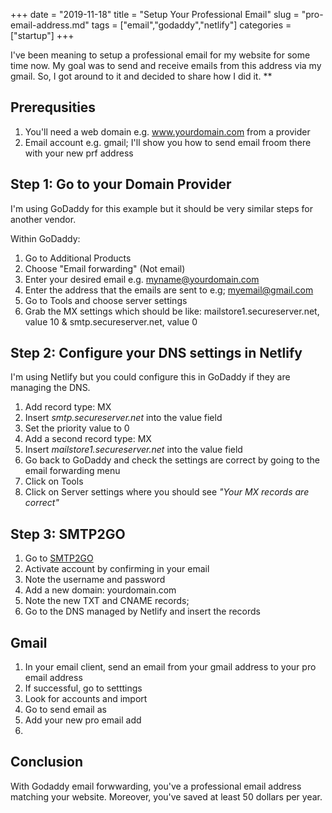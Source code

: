 +++ 
date = "2019-11-18"
title = "Setup Your Professional Email"
slug = "pro-email-address.md"
tags = ["email","godaddy","netlify"]
categories = ["startup"]
+++

I've been meaning to setup a professional email for my website for some time now. My goal was to send and receive emails from this address via my gmail. So, I got around to it and decided to share how I did it. **

## Prerequsities

1. You'll need a web domain e.g. www.yourdomain.com from a provider
2. Email account e.g. gmail; I'll show you how to send email froom there with your new prf address

## Step 1: Go to your Domain Provider

I'm using GoDaddy for this example but it should be very similar steps for another vendor.

Within GoDaddy:

1. Go to Additional Products
2. Choose "Email forwarding" (Not email)
3. Enter your desired email e.g. myname@yourdomain.com
4. Enter the address that the emails are sent to e.g; myemail@gmail.com
5. Go to Tools and choose server settings
6. Grab the MX settings which should be like: mailstore1.secureserver.net, value 10 & smtp.secureserver.net, value 0

## Step 2: Configure your DNS settings in Netlify

I'm using Netlify but you could configure this in GoDaddy if they are managing the DNS.

1. Add record type: MX
2. Insert _smtp.secureserver.net_ into the value field
3. Set the priority value to 0
4. Add a second record type: MX
5. Insert _mailstore1.secureserver.net_ into the value field
6. Go back to GoDaddy and check the settings are correct by going to the email forwarding menu
7. Click on Tools
8. Click on Server settings where you should see _"Your MX records are correct"_
   
## Step 3: SMTP2GO

1. Go to [SMTP2GO](https://www.smtp2go.com/)
2. Activate account by confirming in your email
3. Note the username and password
4. Add a new domain: yourdomain.com
5. Note the new TXT and CNAME records; 
6. Go to the DNS managed by Netlify and insert the records

## Gmail

1. In your email client, send an email from your gmail address to your pro email address
2. If successful, go to setttings
3. Look for accounts and import
4. Go to send email as
5. Add your new pro email add
6. 

## Conclusion

With Godaddy email forwwarding, you've a professional email address matching your website. Moreover, you've saved at least 50 dollars per year.
